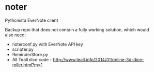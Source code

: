 # noter
Pythonista EverNote client

Backup repo that does not contain a fully working solution, which would also need:

* noterconf.py with EverNote API key
* scripter.py
* ReminderStore.py
* All Teall dice code - http://www.teall.info/2014/01/online-3d-dice-roller.html?m=1
